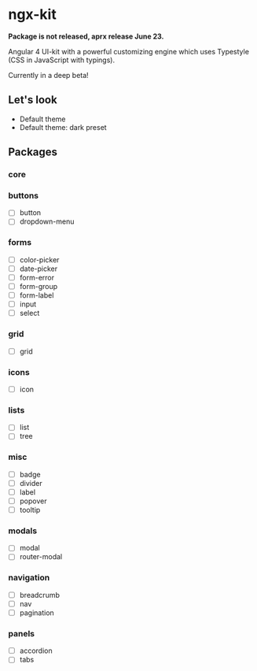 # ngx-kit

**Package is not released, aprx release June 23.**

Angular 4 UI-kit with a powerful customizing engine which uses Typestyle (CSS in JavaScript with typings).

Currently in a deep beta!

## Let's look

* Default theme
* Default theme: dark preset

## Packages

### core

### buttons

- [ ] button
- [ ] dropdown-menu

### forms

- [ ] color-picker
- [ ] date-picker
- [ ] form-error
- [ ] form-group
- [ ] form-label
- [ ] input
- [ ] select

### grid

- [ ] grid

### icons

- [ ] icon

### lists

- [ ] list
- [ ] tree

### misc

- [ ] badge
- [ ] divider
- [ ] label
- [ ] popover
- [ ] tooltip

### modals

- [ ] modal 
- [ ] router-modal

### navigation

- [ ] breadcrumb
- [ ] nav
- [ ] pagination

### panels

- [ ] accordion
- [ ] tabs

